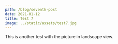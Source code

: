 ```yaml
---
path: /blog/seventh-post
date: 2021-01-12
title: Test 7
image: ../static/assets/test7.jpg
---
```

This is another test with the picture in landscape view.